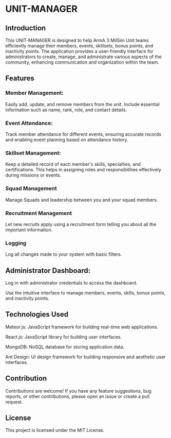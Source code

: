 # UNIT-MANAGER

## Introduction

This UNIT-MANAGER is designed to help ArmA 3 MilSim Unit teams efficiently manage their members, events, skillsets, bonus points, and inactivity points. The application provides a user-friendly interface for administrators to create, manage, and administrate various aspects of the community, enhancing communication and organization within the team.

## Features

### Member Management:

Easily add, update, and remove members from the unit. Include essential information such as name, rank, role, and contact details.

### Event Attendance:

Track member attendance for different events, ensuring accurate records and enabling event planning based on attendance history.

### Skillset Management:

Keep a detailed record of each member's skills, specialties, and certifications. This helps in assigning roles and responsibilities effectively during missions or events.

### Squad Management

Manage Squads and leadership between you and your squad members.

### Recruitment Management

Let new recruits apply using a recruitment form telling you about all the important information.

### Logging

Log all changes made to your system with basic filters.

## Administrator Dashboard:

Log in with administrator credentials to access the dashboard.

Use the intuitive interface to manage members, events, skills, bonus points, and inactivity points.

## Technologies Used

Meteor.js: JavaScript framework for building real-time web applications.

React.js: JavaScript library for building user interfaces.

MongoDB: NoSQL database for storing application data.

Ant Design: UI design framework for building responsive and aesthetic user interfaces.

## Contribution

Contributions are welcome! If you have any feature suggestions, bug reports, or other contributions, please open an issue or create a pull request.

## License

This project is licensed under the MIT License.
